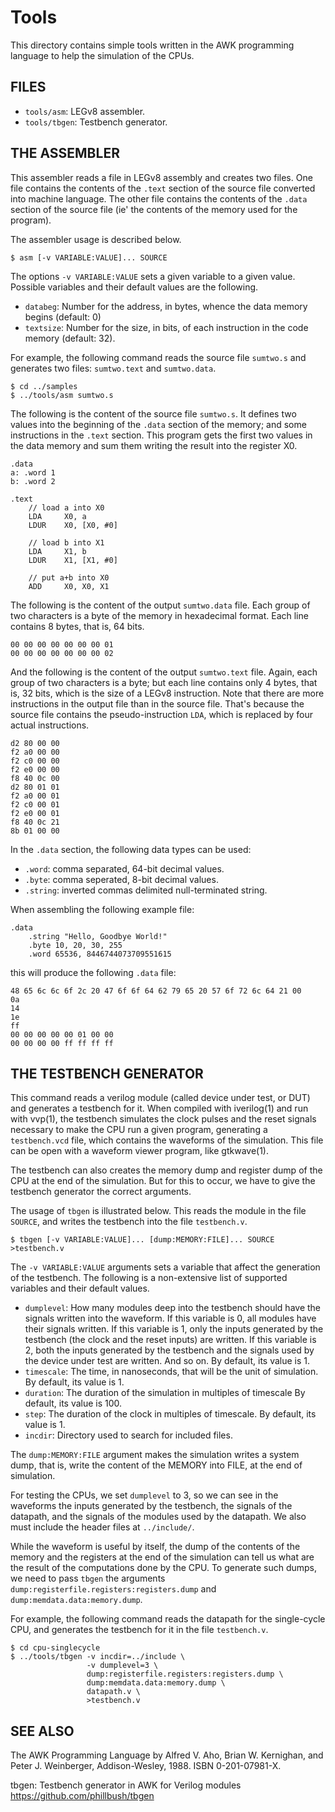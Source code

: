 Tools
=====

This directory contains simple tools written in the AWK programming language
to help the simulation of the CPUs.

## FILES

* `tools/asm`:       LEGv8 assembler.
* `tools/tbgen`:     Testbench generator.


## THE ASSEMBLER

This assembler reads a file in LEGv8 assembly and creates two files.
One file contains the contents of the `.text` section of the source
file converted into machine language.  The other file contains the
contents of the `.data` section of the source file (ie' the contents
of the memory used for the program).

The assembler usage is described below.

	$ asm [-v VARIABLE:VALUE]... SOURCE

The options `-v VARIABLE:VALUE` sets a given variable to a given value.
Possible variables and their default values are the following.

* `databeg`: Number for the address, in bytes, whence the data memory begins (default: 0)
* `textsize`: Number for the size, in bits, of each instruction in the code memory (default: 32).

For example, the following command reads the source file `sumtwo.s` and
generates two files: `sumtwo.text` and `sumtwo.data`.

	$ cd ../samples
	$ ../tools/asm sumtwo.s

The following is the content of the source file `sumtwo.s`.
It defines two values into the beginning of the `.data` section of the memory;
and some instructions in the `.text` section.  This program gets the first two
values in the data memory and sum them writing the result into the register X0.

	.data
	a: .word 1
	b: .word 2
	
	.text
		// load a into X0
		LDA     X0, a
		LDUR    X0, [X0, #0]
	
		// load b into X1
		LDA     X1, b
		LDUR    X1, [X1, #0]
	
		// put a+b into X0
		ADD     X0, X0, X1

The following is the content of the output `sumtwo.data` file.
Each group of two characters is a byte of the memory in hexadecimal format.
Each line contains 8 bytes, that is, 64 bits.

	00 00 00 00 00 00 00 01
	00 00 00 00 00 00 00 02

And the following is the content of the output `sumtwo.text` file.
Again, each group of two characters is a byte; but each line contains
only 4 bytes, that is, 32 bits, which is the size of a LEGv8 instruction.
Note that there are more instructions in the output file than in the
source file.  That's because the source file contains the pseudo-instruction
`LDA`, which is replaced by four actual instructions.

	d2 80 00 00
	f2 a0 00 00
	f2 c0 00 00
	f2 e0 00 00
	f8 40 0c 00
	d2 80 01 01
	f2 a0 00 01
	f2 c0 00 01
	f2 e0 00 01
	f8 40 0c 21
	8b 01 00 00

In the `.data` section, the following data types can be used:

* `.word`:	comma separated, 64-bit decimal values.
* `.byte`:	comma seperated, 8-bit decimal values.
* `.string`:	inverted commas delimited null-terminated string.

When assembling the following example file:

	.data
 		.string "Hello, Goodbye World!"
 		.byte 10, 20, 30, 255
   		.word 65536, 8446744073709551615

this will produce the following `.data` file:

	48 65 6c 6c 6f 2c 20 47 6f 6f 64 62 79 65 20 57 6f 72 6c 64 21 00
	0a
	14
	1e
	ff
	00 00 00 00 00 01 00 00
	00 00 00 00 ff ff ff ff


## THE TESTBENCH GENERATOR

This command reads a verilog module (called device under test, or DUT)
and generates a testbench for it.  When compiled with iverilog(1) and
run with vvp(1), the testbench simulates the clock pulses and the reset
signals necessary to make the CPU run a given program, generating a
`testbench.vcd` file, which contains the waveforms of the simulation.
This file can be open with a waveform viewer program, like gtkwave(1).

The testbench can also creates the memory dump and register dump of the
CPU at the end of the simulation.  But for this to occur, we have to give
the testbench generator the correct arguments.

The usage of `tbgen` is illustrated below.
This reads the module in the file `SOURCE`,
and writes the testbench into the file `testbench.v`.

	$ tbgen [-v VARIABLE:VALUE]... [dump:MEMORY:FILE]... SOURCE >testbench.v

The `-v VARIABLE:VALUE` arguments sets a variable that affect the generation
of the testbench.  The following is a non-extensive list of supported variables
and their default values.

* `dumplevel`:  How many modules deep into the testbench should have the
                signals written into the waveform.  If this variable is 0,
                all modules have their signals written.  If this variable
                is 1, only the inputs generated by the testbench (the clock
                and the reset inputs) are written.  If this variable is 2,
                both the inputs generated by the testbench and the signals
                used by the device under test are written.  And so on.
                By default, its value is 1.
* `timescale`:  The time, in nanoseconds, that will be the unit of simulation.
                By default, its value is 1.
* `duration`:   The duration of the simulation in multiples of timescale
                By default, its value is 100.
* `step`:       The duration of the clock in multiples of timescale.
                By default, its value is 1.
* `incdir`:     Directory used to search for included files.

The `dump:MEMORY:FILE` argument makes the simulation writes a system dump,
that is, write the content of the MEMORY into FILE, at the end of simulation.

For testing the CPUs, we set `dumplevel` to 3, so we can see in the waveforms
the inputs generated by the testbench, the signals of the datapath, and the
signals of the modules used by the datapath.  We also must include the header
files at `../include/`.

While the waveform is useful by itself, the dump of the contents of the memory
and the registers at the end of the simulation can tell us what are the result
of the computations done by the CPU.  To generate such dumps, we need to pass
`tbgen` the arguments `dump:registerfile.registers:registers.dump` and
`dump:memdata.data:memory.dump`.

For example, the following command reads the datapath for the single-cycle CPU,
and generates the testbench for it in the file `testbench.v`.

	$ cd cpu-singlecycle
	$ ../tools/tbgen -v incdir=../include \
	                 -v dumplevel=3 \
	                 dump:registerfile.registers:registers.dump \
	                 dump:memdata.data:memory.dump \
	                 datapath.v \
	                 >testbench.v


## SEE ALSO

The AWK Programming Language
by Alfred V. Aho, Brian W. Kernighan, and Peter J. Weinberger,
Addison-Wesley, 1988.
ISBN 0-201-07981-X.

tbgen: Testbench generator in AWK for Verilog modules 
https://github.com/phillbush/tbgen
